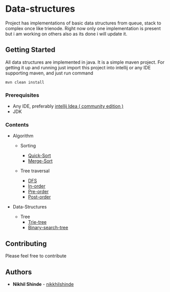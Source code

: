 # Data-structures

Project has implementations of basic data structures from queue, stack
to complex once like trienode.
Right now only one implementation is present but i am working on others also
as its done i will update it.

## Getting Started

All data structures are implemented in java.
It is a simple maven project. For getting it up and running
just import this project into intellij or any IDE supporting 
maven, and just run command 
```$xslt
mvn clean install
```

### Prerequisites

- Any IDE, preferably [intellij Idea ( community edition )](https://www.jetbrains.com/idea/)
- JDK

### Contents

- Algorithm 
    - Sorting 
        - [Quick-Sort](../master/src/main/java/Algorithm/sorting/QuickSort.java)
        - [Merge-Sort](../master/src/main/java/Algorithm/sorting/MergeSort.java)
    
    - Tree traversal 
        - [DFS](../master/src/main/java/Tree/BinarySearchTree/Main.java)
        - [In-order](../master/src/main/java/Tree/BinarySearchTree/Main.java)
        - [Pre-order](../master/src/main/java/Tree/BinarySearchTree/Main.java)
        - [Post-order](../master/src/main/java/Tree/BinarySearchTree/Main.java)
     
- Data-Structures 
    - Tree
        - [Trie-tree](../master/src/main/java/Tree/Trie/Main.java)
        - [Binary-search-tree](../master/src/main/java/Tree/BinarySearchTree/Main.java)

## Contributing

Please feel free to contribute

## Authors

* **Nikhil Shinde** - [nikkhilshinde](https://github.com/nikkkhilshinde)

